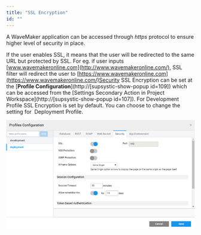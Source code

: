 ```yaml
---
title: "SSL Encryption"
id: ""
---
```


A WaveMaker application can be accessed through _https_ protocol to ensure higher level of security in place.

If the user enables SSL, it means that the user will be redirected to the same URL but protected by SSL. For eg. if user inputs [www.wavemakeronline.com](http://www.wavemakeronline.com/), SSL filter will redirect the user to [https://www.wavemakeronline.com](https://www.wavemakeronline.com/)Security SSL Encryption can be set at the [**Profile Configuration**](http://[supsystic-show-popup id=109]) which can be accessed from the [Settings Secondary Action in Project Workspace](http://[supsystic-show-popup id=107]). For Development Profile SSL Encryption is set by default. You can choose to change the setting for  Deployment Profile.

[![](/learn/assets/config_deploy_sec.png)](/learn/assets/config_deploy_sec.png)
